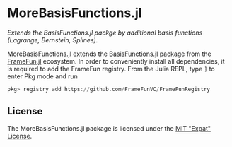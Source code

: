 
# MoreBasisFunctions.jl

*Extends the BasisFunctions.jl packge by additional basis functions (Lagrange, Bernstein, Splines).*


MoreBasisFunctions.jl extends the [BasisFunctions.jl](https://github.com/JuliaApproximation/BasisFunctions.jl)
package from the [FrameFun.jl](https://github.com/JuliaApproximation/FrameFun.jl) ecosystem.
In order to conveniently install all dependencies, it is required to add the FrameFun registry.
From the Julia REPL, type `]` to enter Pkg mode and run
```julia
pkg> registry add https://github.com/FrameFunVC/FrameFunRegistry
```


## License

The MoreBasisFunctions.jl package is licensed under the [MIT "Expat" License](LICENSE.md).
